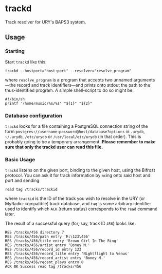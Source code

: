 # trackd
Track resolver for URY's BAPS3 system.

## Usage

### Starting

Start `trackd` like this:

`trackd --hostport="host:port" --resolver="resolve_program"`

where `resolve_program` is a program that accepts two unnamed arguments—the
record and track identifiers—and prints onto stdout the path to the
thus-identified program.  A simple shell-script to do so might be:

```
#!/bin/sh
printf '/home/music/%s/%s' "${1}" "${2}"
```

### Database configuration

`trackd` looks for a file containing a PostgreSQL connection string of the form
`postgres://username:password@host/database?options` in `.urydb`, `~/.urydb`,
`/etc/urydb` or `/usr/local/etc/urydb` (in that order).  This is probably going
to be a temporary arrangement.  **Please remember to make sure that only the
trackd user can read this file.**

### Basic Usage

`trackd` listens on the given port, binding to the given host, using the
Bifrost protocol.  You can ask it for track information by `nc`ing onto said
host and port and sending

`read tag /tracks/trackid`

where `trackid` is the ID of the track you wish to resolve in the URY (or
MyRadio-compatible) track database, and `tag` is some arbitrary identifier
used to identify which `ACK` (return status) corresponds to the `read`
command later.

The result of a successful query (for, say, track ID `456`) looks like:

```
RES /tracks/456 directory 7
RES /tracks/456/path entry 'M:\123\456'
RES /tracks/456/title entry 'Brown Girl In The Ring'
RES /tracks/456/artist entry 'Boney M.'
RES /tracks/456/record_id entry 123
RES /tracks/456/record_title entry 'Nightflight to Venus'
RES /tracks/456/record_artist entry 'Boney M.'
RES /tracks/456/recent_plays entry 0
ACK OK Success read tag /tracks/456
```

